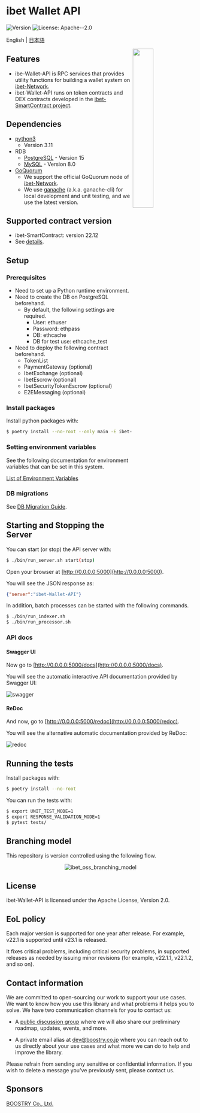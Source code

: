 # ibet Wallet API

<p>
  <img alt="Version" src="https://img.shields.io/badge/version-24.3-blue.svg?cacheSeconds=2592000" />
  <img alt="License: Apache--2.0" src="https://img.shields.io/badge/License-Apache--2.0-yellow.svg" />
</p>

English | <a href='./README_JA.md'>日本語</a>

<img width="33%" align="right" src="https://user-images.githubusercontent.com/963333/71627030-97cd7480-2c33-11ea-9d3a-f77f424d954d.png"/>

## Features
- ibe-Wallet-API is RPC services that provides utility functions for building a wallet system on [ibet-Network](https://github.com/BoostryJP/ibet-Network).
- ibet-Wallet-API runs on token contracts and DEX contracts developed in the [ibet-SmartContract project](https://github.com/BoostryJP/ibet-SmartContract).

## Dependencies
- [python3](https://www.python.org/)
  - Version 3.11
- RDB
  - [PostgreSQL](https://www.postgresql.org/) - Version 15
  - [MySQL](https://www.mysql.com/) - Version 8.0
- [GoQuorum](https://github.com/ConsenSys/quorum)
  - We support the official GoQuorum node of [ibet-Network](https://github.com/BoostryJP/ibet-Network).
  - We use [ganache](https://github.com/trufflesuite/ganache) (a.k.a. ganache-cli) for local development and unit testing, and we use the latest version.

## Supported contract version

* ibet-SmartContract: version 22.12
* See [details](./app/contracts/contract_version.md).

## Setup

### Prerequisites

- Need to set up a Python runtime environment.
- Need to create the DB on PostgreSQL beforehand.
  - By default, the following settings are required.
    - User: ethuser
    - Password: ethpass
    - DB: ethcache
    - DB for test use: ethcache_test
- Need to deploy the following contract beforehand.
  - TokenList
  - PaymentGateway (optional)
  - IbetExchange (optional)
  - IbetEscrow (optional)
  - IbetSecurityTokenEscrow (optional)
  - E2EMessaging (optional)

### Install packages

Install python packages with:
```bash
$ poetry install --no-root --only main -E ibet-explorer
```

### Setting environment variables

See the following documentation for environment variables that can be set in this system.

[List of Environment Variables](ENV_LIST.md)

### DB migrations

See [DB Migration Guide](migrations/README.md).


## Starting and Stopping the Server

You can start (or stop) the API server with:
```bash
$ ./bin/run_server.sh start(stop)
```

Open your browser at [http://0.0.0.0:5000](http://0.0.0.0:5000).

You will see the JSON response as:
```json
{"server":"ibet-Wallet-API"}
```

In addition, batch processes can be started with the following commands.

```bash
$ ./bin/run_indexer.sh
$ ./bin/run_processor.sh
```

### API docs

#### Swagger UI

Now go to [http://0.0.0.0:5000/docs](http://0.0.0.0:5000/docs).

You will see the automatic interactive API documentation provided by Swagger UI:

![swagger](https://user-images.githubusercontent.com/963333/209300544-00afcea0-3deb-43a7-9b07-c77650459f5e.png)

#### ReDoc

And now, go to [http://0.0.0.0:5000/redoc](http://0.0.0.0:5000/redoc).

You will see the alternative automatic documentation provided by ReDoc:

![redoc](https://user-images.githubusercontent.com/963333/209300694-2e8565e7-24ce-47ee-82a2-68d7cae92afb.png)


## Running the tests

Install packages with:
```bash
$ poetry install --no-root
```

You can run the tests with:
```bash
$ export UNIT_TEST_MODE=1
$ export RESPONSE_VALIDATION_MODE=1
$ pytest tests/
```

## Branching model

This repository is version controlled using the following flow.

<p align='center'>
  <img alt="ibet_oss_branching_model" src="https://user-images.githubusercontent.com/963333/153906146-51104713-c93c-4c5d-8b0a-5cf59651ffff.png"/>
</p>


## License

ibet-Wallet-API is licensed under the Apache License, Version 2.0.

## EoL policy
Each major version is supported for one year after release. 
For example, v22.1 is supported until v23.1 is released. 

It fixes critical problems, including critical security problems, 
in supported releases as needed by issuing minor revisions 
(for example, v22.1.1, v22.1.2, and so on).

## Contact information

We are committed to open-sourcing our work to support your use cases. 
We want to know how you use this library and what problems it helps you to solve. 
We have two communication channels for you to contact us:

* A [public discussion group](https://github.com/BoostryJP/ibet-Wallet-API/discussions)
where we will also share our preliminary roadmap, updates, events, and more.

* A private email alias at
[dev@boostry.co.jp](mailto:dev@boostry.co.jp)
where you can reach out to us directly about your use cases and what more we can
do to help and improve the library.
  
Please refrain from sending any sensitive or confidential information. 
If you wish to delete a message you've previously sent, please contact us.


## Sponsors

[BOOSTRY Co., Ltd.](https://boostry.co.jp/)
